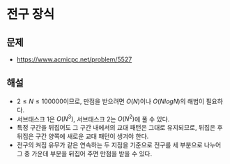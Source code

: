 # 전구 장식
## 문제
+ https://www.acmicpc.net/problem/5527
## 해설
+ $2 \le N \le 100000$이므로, 만점을 받으려면 $O(N)$이나 $O(NlogN)$의 해법이 필요하다.
+ 서브태스크 1은 $O(N^3)$, 서브태스크 2는 $O(N^2)$에 풀 수 있다.
+ 특정 구간을 뒤집어도 그 구간 내에서의 교대 패턴은 그대로 유지되므로, 뒤집은 후 뒤집은 구간 양쪽에 새로운 교대 패턴이 생겨야 한다.
+ 전구의 켜짐 유무가 같은 연속하는 두 지점을 기준으로 전구를 세 부분으로 나누어 그 중 가운데 부분을 뒤집어 주면 만점을 받을 수 있다.
